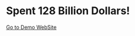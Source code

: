 # Spent 128 Billion Dollars!

<a target='_blank' href='https://128billiondollars.netlify.app'>Go to Demo WebSite</a>
